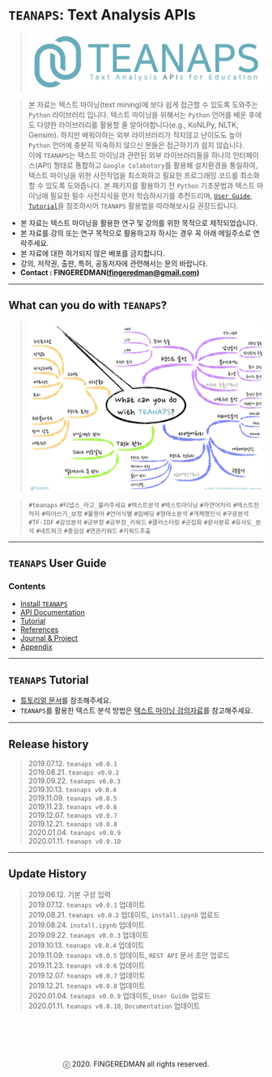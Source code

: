 # `TEANAPS`: Text Analysis APIs
> ![teanaps_logo_wide](./data/logo/teanaps_logo_wide.png)

> 본 자료는 텍스트 마이닝(text mining)에 보다 쉽게 접근할 수 있도록 도와주는 `Python` 라이브러리 입니다. 텍스트 마이닝을 위해서는 `Python` 언어를 배운 후에도 다양한 라이브러리를 활용할 줄 알아야합니다(e.g., KoNLPy, NLTK, Gensim). 하지만 배워야하는 외부 라이브러리가 적지않고 난이도도 높아 `Python` 언어에 충분히 익숙하지 않으신 분들은 접근하기가 쉽지 않습니다.  
이에 `TEANAPS`는 텍스트 마이닝과 관련된 외부 라이브러리들을 하나의 인터페이스(API) 형태로 통합하고 `Google Colabotory`를 활용해 설치환경을 통일하여, 텍스트 마이닝을 위한 사전작업을 최소화하고 필요한 프로그래밍 코드를 최소화 할 수 있도록 도와줍니다. 본 패키지를 활용하기 전 `Python` 기초문법과 텍스트 마이닝에 필요한 필수 사전지식을 먼저 학습하시기를 추천드리며, [`User Guide`](./document/teanaps_user_guide-install_teanaps.md#teanaps-user-guide), [`Tutorial`](./document/teanaps_user_guide-tutorial.md#teanaps-user-guide)을 참조하시어 `TEANAPS` 활용법을 따라해보시길 권장드립니다.

- 본 자료는 텍스트 마이닝을 활용한 연구 및 강의를 위한 목적으로 제작되었습니다.
- 본 자료를 강의 또는 연구 목적으로 활용하고자 하시는 경우 꼭 아래 메일주소로 연락주세요.
- 본 자료에 대한 허가되지 않은 배포를 금지합니다.
- 강의, 저작권, 출판, 특허, 공동저자에 관련해서는 문의 바랍니다.
- **Contact : FINGEREDMAN(fingeredman@gmail.com)**

---
## What can you do with `TEANAPS`?
> ![what_can_you_do](./data/sample_image/what_can_you_do.png)

> `#teanaps` `#티냅스_라고_불러주세요` `#텍스트분석` `#텍스트마이닝` `#자연어처리` `#텍스트전처리` `#띄어쓰기_보정` `#불용어` `#언어식별` `#임베딩` `#형태소분석` `#개체명인식` `#구문분석` `#TF-IDF` `#감성분석` `#긍부정` `#긍부정_키워드` `#클러스터링` `#군집화` `#문서분류` `#유사도_분석` `#네트워크` `#중심성` `#연관키워드` `#키워드추출`
 
---
## `TEANAPS` User Guide

### Contents
- [Install `TEANAPS`](./document/teanaps_user_guide-install_teanaps.md#teanaps-user-guide)
- [API Documentation](./document/teanaps_user_guide-api_documentation-handler.md#teanaps-user-guide)
- [Tutorial](./document/teanaps_user_guide-tutorial.md#teanaps-user-guide)
- [References](./document/teanaps_user_guide-references_journal_project.md#teanaps-user-guide)
- [Journal & Project](./document/teanaps_user_guide-references_journal_project.md#teanaps-user-guide)
- [Appendix](./document/teanaps_user_guide-appendix.md#teanaps-user-guide)

---
## `TEANAPS` Tutorial
- [튜토리얼 문서](./document/teanaps_user_guide-tutorial.md#teanaps-user-guide)를 참조해주세요.
- `TEANAPS`를 활용한 텍스트 분석 방법은 [텍스트 마이닝 강의자료](https://github.com/fingeredman/text-mining-for-practice)를 참고해주세요.

---
## Release history
> 2019.07.12. `teanaps v0.0.1`  
> 2019.08.21. `teanaps v0.0.2`  
> 2019.09.22. `teanaps v0.0.3`  
> 2019.10.13. `teanaps v0.0.4`  
> 2019.11.09. `teanaps v0.0.5`  
> 2019.11.23. `teanaps v0.0.6`  
> 2019.12.07. `teanaps v0.0.7`  
> 2019.12.21. `teanaps v0.0.8`  
> 2020.01.04. `teanaps v0.0.9`  
> 2020.01.11. `teanaps v0.0.10`  

---
## Update History
> 2019.06.12. 기본 구성 입력  
> 2019.07.12. `teanaps v0.0.1` 업데이트  
> 2019.08.21. `teanaps v0.0.2` 업데이트, `install.ipynb` 업로드  
> 2019.08.24. `install.ipynb` 업데이트  
> 2019.09.22. `teanaps v0.0.3` 업데이트  
> 2019.10.13. `teanaps v0.0.4` 업데이트  
> 2019.11.09. `teanaps v0.0.5` 업데이트, `REST API` 문서 초안 업로드  
> 2019.11.23. `teanaps v0.0.6` 업데이트  
> 2019.12.07. `teanaps v0.0.7` 업데이트  
> 2019.12.21. `teanaps v0.0.8` 업데이트  
> 2020.01.04. `teanaps v0.0.9` 업데이트, `User Guide` 업로드  
> 2020.01.11. `teanaps v0.0.10`, `Documentation` 업데이트  

<br><br>
---
<center>ⓒ 2020. FINGEREDMAN all rights reserved.</center>
